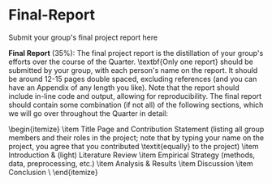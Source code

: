 # Final-Report
Submit your group's final project report here

**Final Report** (35\%): The final project report is the distillation of your group's efforts over the course of the Quarter. \textbf{Only one report} should be submitted by your group, with each person's name on the report. It should be around 12-15 pages double spaced, excluding references (and you can have an Appendix of any length you like). Note that the report should include in-line code and output, allowing for reproducibility. The final report should contain some combination (if not all) of the following sections, which we will go over throughout the Quarter in detail:
	
\begin{itemize}
	\item Title Page and Contribution Statement (listing all group members and their roles in the project; note that by typing your name on the project, you agree that you contributed \textit{equally} to the project)
	\item Introduction \& (light) Literature Review
	\item Empirical Strategy (methods, data, preprocessing, etc.)
	\item Analysis \& Results
	\item Discussion
	\item Conclusion \\
\end{itemize}
